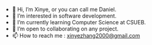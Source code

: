 - 👋 Hi, I’m Xinye, or you can call me Daniel.
- 👀 I’m interested in software development.
- 🌱 I’m currently learning Computer Science at CSUEB.
- 💞️ I’m open to collaborating on any project.
- 📫 How to reach me : xinyezhang2000@gmail.com

<!---
Donielzhong/Donielzhong is a ✨ special ✨ repository because its `README.md` (this file) appears on your GitHub profile.
You can click the Preview link to take a look at your changes.
--->
